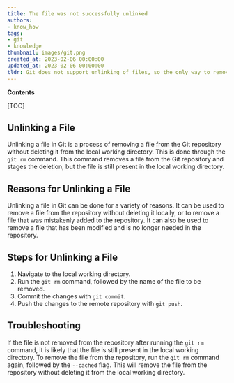 ```yaml
---
title: The file was not successfully unlinked
authors:
- know_how
tags:
- git
- knowledge
thumbnail: images/git.png
created_at: 2023-02-06 00:00:00
updated_at: 2023-02-06 00:00:00
tldr: Git does not support unlinking of files, so the only way to remove a file from a repository is to delete it.
---
```


**Contents**

[TOC]

## Unlinking a File

Unlinking a file in Git is a process of removing a file from the Git repository without deleting it from the local working directory. This is done through the `git rm` command. This command removes a file from the Git repository and stages the deletion, but the file is still present in the local working directory.

## Reasons for Unlinking a File

Unlinking a file in Git can be done for a variety of reasons. It can be used to remove a file from the repository without deleting it locally, or to remove a file that was mistakenly added to the repository. It can also be used to remove a file that has been modified and is no longer needed in the repository.

## Steps for Unlinking a File

1. Navigate to the local working directory.
2. Run the `git rm` command, followed by the name of the file to be removed.
3. Commit the changes with `git commit`.
4. Push the changes to the remote repository with `git push`.

## Troubleshooting

If the file is not removed from the repository after running the `git rm` command, it is likely that the file is still present in the local working directory. To remove the file from the repository, run the `git rm` command again, followed by the `--cached` flag. This will remove the file from the repository without deleting it from the local working directory.
